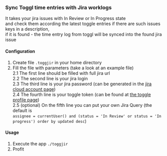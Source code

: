 ### Sync Toggl time entries with Jira worklogs
It takes your jira issues with In Review or In Progress state  
and check them according the latest toggle entries if there are such issues keys in a description,  
if it is found - the time entry log from toggl will be synced into the found jira issue 

#### Configuration
1. Create file `.toggjir` in your home directory  
2. Fill the file with parameters (take a look at an example file)  
2.1 The first line should be filled with full jira url  
2.2 The second line is your jira login  
2.3 The third line is your jira password (can be generated in the [jira cloud account page](https://id.atlassian.com/manage-profile/security/api-tokens))  
2.4 The fourth line is your toggle token (can be found at [the toggle profile page](https://track.toggl.com/profile))  
2.5 (optional) On the fifth line you can put your own Jira Query (the default is   
`assignee = currentUser() and (status = 'In Review' or status = 'In progress') order by updated desc`)

#### Usage
1. Execute the app `./toggjir`
2. Profit